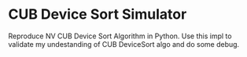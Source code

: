 # CUB Device Sort Simulator

Reproduce NV CUB Device Sort Algorithm in Python.
Use this impl to validate my undestanding of CUB DeviceSort algo and do some debug.
